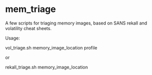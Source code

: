 # mem_triage
A few scripts for triaging memory images, based on SANS rekall and volatility cheat sheets.

Usage:

vol_triage.sh memory_image_location profile

or

rekall_triage.sh memory_image_location
